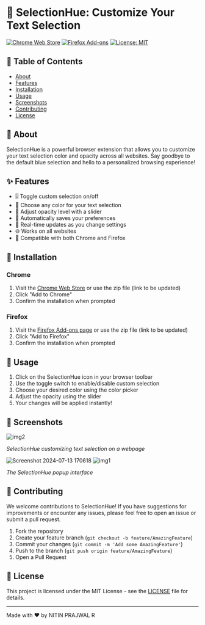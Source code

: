 # 🎨 SelectionHue: Customize Your Text Selection


[![Chrome Web Store](https://img.shields.io/chrome-web-store/v/nimelepbpejjlbmoobocpfnjhihnpked.svg)](https://chrome.google.com/webstore/detail/selectionhue/your-extension-id)
[![Firefox Add-ons](https://img.shields.io/amo/v/selectionhue.svg)](https://addons.mozilla.org/firefox/addon/selectionhue/)
[![License: MIT](https://img.shields.io/badge/License-MIT-yellow.svg)](https://opensource.org/licenses/MIT)

## 📖 Table of Contents

- [About](#about)
- [Features](#features)
- [Installation](#installation)
- [Usage](#usage)
- [Screenshots](#screenshots)
- [Contributing](#contributing)
- [License](#license)

## 🌟 About

SelectionHue is a powerful browser extension that allows you to customize your text selection color and opacity across all websites. Say goodbye to the default blue selection and hello to a personalized browsing experience!

## ✨ Features

- 🎚️ Toggle custom selection on/off
- 🌈 Choose any color for your text selection
- 🔣 Adjust opacity level with a slider
- 💾 Automatically saves your preferences
- 🔄 Real-time updates as you change settings
- 🌐 Works on all websites
- 🦊 Compatible with both Chrome and Firefox

## 🚀 Installation

### Chrome

1. Visit the [Chrome Web Store](https://chrome.google.com/webstore/category/extensions) or use the zip file (link to be updated)
2. Click "Add to Chrome"
3. Confirm the installation when prompted

### Firefox

1. Visit the [Firefox Add-ons page](https://addons.mozilla.org/firefox/addon/selectionhue/) or use the zip file (link to be updated)
2. Click "Add to Firefox"
3. Confirm the installation when prompted

## 🎯 Usage

1. Click on the SelectionHue icon in your browser toolbar
2. Use the toggle switch to enable/disable custom selection
3. Choose your desired color using the color picker
4. Adjust the opacity using the slider
5. Your changes will be applied instantly!

## 📸 Screenshots

![img2](https://github.com/user-attachments/assets/c8e2e5dc-f74a-4117-9e3c-6aec3ca5649f)


*SelectionHue customizing text selection on a webpage*

![Screenshot 2024-07-13 170618](https://github.com/user-attachments/assets/35a884bf-cc64-4685-974d-45255bda4f0e)
![img1](https://github.com/user-attachments/assets/a1b1aa59-280e-4cd7-9f09-7b5c73f15e9b)


*The SelectionHue popup interface*

## 🤝 Contributing

We welcome contributions to SelectionHue! If you have suggestions for improvements or encounter any issues, please feel free to open an issue or submit a pull request.

1. Fork the repository
2. Create your feature branch (`git checkout -b feature/AmazingFeature`)
3. Commit your changes (`git commit -m 'Add some AmazingFeature'`)
4. Push to the branch (`git push origin feature/AmazingFeature`)
5. Open a Pull Request

## 📄 License

This project is licensed under the MIT License - see the [LICENSE](LICENSE) file for details.

---

Made with ❤️ by NITIN PRAJWAL R
